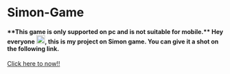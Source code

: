 # Simon-Game



<h4>
  **This game is only supported on pc and is not suitable for mobile.**
  Hey everyone <img src="https://github.com/TheDudeThatCode/TheDudeThatCode/raw/master/Assets/Hi.gif?raw=true" width="20px" style="max-width: 100%;">, this is my project on Simon game. You can give it a shot on the following link.  </h4>

<a href = "https://sharmatushar1.github.io/Simon-Game/">Click here to now!!</a>
